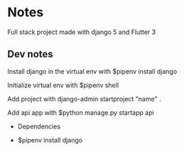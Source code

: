 # Notes 

Full stack project made with django 5 and Flutter 3

## Dev notes

Install django in the virtual env with $pipenv install django

Initialize virtual env with $pipenv shell

Add project with django-admin startproject "name" .

Add api app with $python manage.py startapp api

* Dependencies
- $pipenv install django